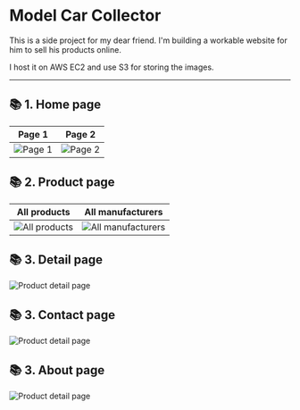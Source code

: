 # Model Car Collector

This is a side project for my dear friend. I'm building a workable website for him to sell his products online. 

I host it on AWS EC2 and use S3 for storing the images. 



---

## 📚 1. Home page
Page 1           |  Page 2
:-----------------:|:---------------------:
![Page 1 ](https://github.com/yi-cheng-liu/Model_Cars_Collector/blob/main/.assets/home1.png)  | ![Page 2](https://github.com/yi-cheng-liu/Model_Cars_Collector/blob/main/.assets/home2.png)

## 📚 2. Product page
All products           |  All manufacturers
:-----------------:|:---------------------:
![All products ](https://github.com/yi-cheng-liu/Model_Cars_Collector/blob/main/.assets/product.png)  | ![All manufacturers](https://github.com/yi-cheng-liu/Model_Cars_Collector/blob/main/.assets/manufacturer.png)

## 📚 3. Detail page
![Product detail page](https://github.com/yi-cheng-liu/Model_Cars_Collector/blob/main/.assets/detail.png)

## 📚 3. Contact page
![Product detail page](https://github.com/yi-cheng-liu/Model_Cars_Collector/blob/main/.assets/contact.png)

## 📚 3. About page
![Product detail page](https://github.com/yi-cheng-liu/Model_Cars_Collector/blob/main/.assets/about.png)



